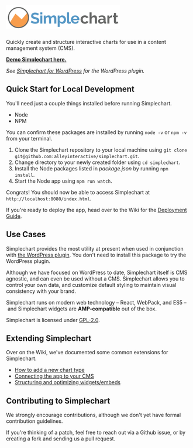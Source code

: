 # ![Simplechart](docs/lib/images/logo.png)

Quickly create and structure interactive charts for use in a content management system (CMS).

**[Demo Simplechart here.](http://simplechart.io/)**

*See [Simplechart for WordPress](https://github.com/alleyinteractive/wordpress-simplechart) for the WordPress plugin.*

## Quick Start for Local Development
You'll need just a couple things installed before running Simplechart.

- Node
- NPM

You can confirm these packages are installed by running `node -v` or `npm -v` from your terminal.

1. Clone the Simplechart repository to your local machine using `git clone git@github.com:alleyinteractive/simplechart.git`.
2. Change directory to your newly created folder using `cd simplechart`.
3. Install the Node packages listed in *package.json* by running `npm install`.
4. Start the Node app using `npm run watch`.

Congrats! You should now be able to access Simplechart at `http://localhost:8080/index.html`.

If you're ready to deploy the app, head over to the Wiki for the [Deployment Guide](TK).

## Use Cases
Simplechart provides the most utility at present when used in conjunction with [the WordPress plugin](https://github.com/alleyinteractive/wordpress-simplechart). You don't need to install this package to try the WordPress plugin.

Although we have focused on WordPress to date, Simplechart itself is CMS agnostic, and can even be used without a CMS. Simplechart allows you to control your own data, and customize default styling to maintain visual consistency with your brand.

Simplechart runs on modern web technology – React, WebPack, and ES5 – and Simplechart widgets are **AMP-compatible** out of the box.

Simplechart is licensed under [GPL-2.0](https://wordpress.org/about/gpl/).

## Extending Simplechart
Over on the Wiki, we've documented some common extensions for Simplechart.

- [How to add a new chart type]()
- [Connecting the app to your CMS]()
- [Structuring and optimizing widgets/embeds]()

## Contributing to Simplechart
We strongly encourage contributions, although we don't yet have formal contribution guidelines.

If you're thinking of a patch, feel free to reach out via a Github issue, or by creating a fork and sending us a pull request. 
